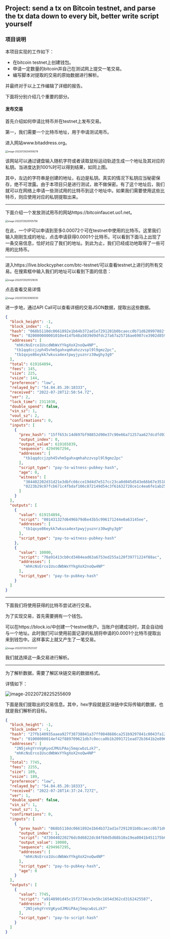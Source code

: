 ## Project: send a tx on Bitcoin testnet, and parse the tx data down to every bit, better write script yourself

### 项目说明

本项目实现的工作如下：

- 在bitcoin testnet上创建钱包。
- 申请一定数量的bitcoin并自己在测试网上提交一笔交易。
- 编写脚本对提取的交易的原始数据进行解析。

并最终对于以上工作编辑了详细的报告。

下面将分别介绍几个重要的部分。

#### 发布交易

首先介绍如何申请比特币并在testnet上发布交易。

第一，我们需要一个比特币地址，用于申请测试用币。

进入网站www.bitaddress.org。

<img src="./image-20220728204219824.png" alt="image-20220728204559278" style="zoom:50%;" />

该网站可以通过键盘输入随机字符或者读取鼠标运动轨迹生成一个地址及其对应的私钥。当进度达到100%时可以得到结果，如同上图。

其中，左边的字符串是创建的地址，右边是私钥。真实的情况下私钥应当秘密保存，绝不可泄露。由于本项目只是进行测试，故不做保密。有了这个地址后，我们就可以在网络上申请一些测试用的比特币到这个地址中。如果我们需要使用这些比特币，则应使用对应的私钥提取出来。

------

下面介绍一个发放测试用币的网站https://bitcoinfaucet.uo1.net。

<img src="./tx.png" alt="image-20220728205105758" style="zoom:50%;" />

在此，一个IP可以申请到至多0.00072个可在testnet中使用的比特币。这里我们输入刚刚生成的地址，点击申请获得0.0001个比特币。可以看到下面马上出现了一条交易信息，恰好对应了我们的地址。到此为止，我们已经成功地取得了一些可用的比特币。

------

进入https://live.blockcypher.com/btc-testnet/可以查看testnet上进行的所有交易。在搜索框中输入我们的地址可以看到下面的信息：

<img src="./account.png" alt="image-20220728205129035" style="zoom:50%;" />

点击查看交易详情

<img src="C:\Users\Karloz\Desktop\Innovation-and-Entrepreneurship-Practice-Projects\bitcoin\image-20220728230905530.png" alt="image-20220728230905530" style="zoom: 50%;" />

进一步地，通过API Call可以查看详细的交易JSON数据，提取出这些数据。

```json
{
  "block_height": -1,
  "block_index": -1,
  "hash": "068b5110dc0661892e1b64b372ad1e7291201b0bcaecc0b71d620997882ff44e",
  "hex": "020000000001010e414fb48a5039d9dfdc27a67a25716ae6907ce3902d8598bf97d6143c65ff150000000000feffffff02ce8de7240000000016001431327d6496b79d6e43b5c996171244e0a63145ee10270000000000001976a91413cb0cd3484ead63a6753ed255a120f39771224f88ac0247304402202d31d21e3dbfc66cce19d4d7e517cc23ca0d045d543e66b67e3518652c80506c02200d9977febffea9c39404d4d41dd9f6caca086957839a8131f806e1347baa1e2101210223b29c07fcb671c4fbdaf106c872149d54c3f61632728ce1c4ea6fe1ab254c3b76432300",
  "addresses": [
    "mhKcNsErco1UscdWbWxYYkgXoX2noQw4NP",
    "tb1qqdccjzph45vhm5gahxqmhahzzvspl9l9gmz2pc",
    "tb1qxye86eykk7wkusa4extpwyjyuznrz30wghy3g9"
  ],
  "total": 619164894,
  "fees": 145,
  "size": 225,
  "vsize": 144,
  "preference": "low",
  "relayed_by": "54.84.85.20:18333",
  "received": "2022-07-28T12:50:54.7Z",
  "ver": 2,
  "lock_time": 2311030,
  "double_spend": false,
  "vin_sz": 1,
  "vout_sz": 2,
  "confirmations": 0,
  "inputs": [
    {
      "prev_hash": "15ff653c14d697bf98852d90e37c90e66a71257aa627dcdfd939508ab44f410e",
      "output_index": 0,
      "output_value": 619165039,
      "sequence": 4294967294,
      "addresses": [
        "tb1qqdccjzph45vhm5gahxqmhahzzvspl9l9gmz2pc"
      ],
      "script_type": "pay-to-witness-pubkey-hash",
      "age": 0,
      "witness": [
        "304402202d31d21e3dbfc66cce19d4d7e517cc23ca0d045d543e66b67e3518652c80506c02200d9977febffea9c39404d4d41dd9f6caca086957839a8131f806e1347baa1e2101",
        "0223b29c07fcb671c4fbdaf106c872149d54c3f61632728ce1c4ea6fe1ab254c3b"
      ]
    }
  ],
  "outputs": [
    {
      "value": 619154894,
      "script": "001431327d6496b79d6e43b5c996171244e0a63145ee",
      "addresses": [
        "tb1qxye86eykk7wkusa4extpwyjyuznrz30wghy3g9"
      ],
      "script_type": "pay-to-witness-pubkey-hash"
    },
    {
      "value": 10000,
      "script": "76a91413cb0cd3484ead63a6753ed255a120f39771224f88ac",
      "addresses": [
        "mhKcNsErco1UscdWbWxYYkgXoX2noQw4NP"
      ],
      "script_type": "pay-to-pubkey-hash"
    }
  ]
}
```

------

下面我们将使用获得的比特币尝试进行交易。

为了实现交易，首先需要拥有一个钱包。

可以在https://block.io/中创建一个testnet账户。当账户创建成功时，其会自动给与一个地址。此时我们可以使用前面记录的私钥将申请的0.0001个比特币提取出来到钱包中。这样事实上就又产生了一笔交易。

<img src="C:\Users\Karloz\Desktop\Innovation-and-Entrepreneurship-Practice-Projects\bitcoin\image-20220728223730072.png" alt="image-20220728231531337" style="zoom:50%;" />

我们就选择这一条交易进行解析。

------

为了解析数据，需要了解区块链交易的数据格式。

详情如下：

![image-20220728225255609](./raw_tx.png)

下面是我们提取出的交易信息。其中，hex字段就是区块链中实际传输的数据，也就是我们解析的目标。

```json
{
  "block_height": -1,
  "block_index": -1,
  "hash": "27fb140935aaea927f38738841a37ff0848686ca251b9297841c0043fa123c9e",
  "hex": "01000000014ef42f889709621db7c0ecca0b1b2091721ead72b3641b2e896106dc10518b06010000006a4730440220276dc0d6822dc84f60d5d68b10a19ea0041b451175b67f94d874206198c08aa802202060755d1061b9a45ebf366a9abbdebd86f3d81e068950e001de73c8b385c461012102dcecddaba2d7ef86cdbad5aa79aecd00593801d99deff79ca796b0dcd136908cffffffff01411e00000000000017a9148901d45c15f2734ce3e5bc1654d362cd316242558700000000",
  "addresses": [
    "2N5jekgYrnVgKyodJMUiPAaj5mqcwbzLzk7",
    "mhKcNsErco1UscdWbWxYYkgXoX2noQw4NP"
  ],
  "total": 7745,
  "fees": 2255,
  "size": 189,
  "vsize": 189,
  "preference": "low",
  "relayed_by": "54.84.85.20:18333",
  "received": "2022-07-28T14:37:24.727Z",
  "ver": 1,
  "double_spend": false,
  "vin_sz": 1,
  "vout_sz": 1,
  "confirmations": 0,
  "inputs": [
    {
      "prev_hash": "068b5110dc0661892e1b64b372ad1e7291201b0bcaecc0b71d620997882ff44e",
      "output_index": 1,
      "script": "4730440220276dc0d6822dc84f60d5d68b10a19ea0041b451175b67f94d874206198c08aa802202060755d1061b9a45ebf366a9abbdebd86f3d81e068950e001de73c8b385c461012102dcecddaba2d7ef86cdbad5aa79aecd00593801d99deff79ca796b0dcd136908c",
      "output_value": 10000,
      "sequence": 4294967295,
      "addresses": [
        "mhKcNsErco1UscdWbWxYYkgXoX2noQw4NP"
      ],
      "script_type": "pay-to-pubkey-hash",
      "age": 0
    }
  ],
  "outputs": [
    {
      "value": 7745,
      "script": "a9148901d45c15f2734ce3e5bc1654d362cd3162425587",
      "addresses": [
        "2N5jekgYrnVgKyodJMUiPAaj5mqcwbzLzk7"
      ],
      "script_type": "pay-to-script-hash"
    }
  ]
}
```

